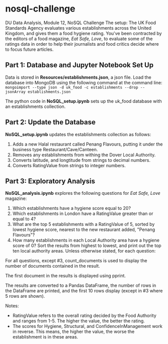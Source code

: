 # nosql-challenge
DU Data Analysis, Module 12, NoSQL Challenge
The setup: The UK Food Standards Agency evaluates various establishments across the United Kingdom, and gives them a food hygiene rating. You've been contracted by the editors of a food magazine, *Eat Safe, Love*, to evaluate some of the ratings data in order to help their journalists and food critics decide where to focus future articles.

## Part 1: Database and Jupyter Notebook Set Up
Data is stored in **Resources/establishments.json**, a json file. Load the database into MongoDB using the following command at the command line: `mongoimport --type json -d uk_food -c establishments --drop --jsonArray establishments.json`

The python code in **NoSQL_setup.ipynb** sets up the uk_food database with an establishments collection.

## Part 2: Update the Database
 **NoSQL_setup.ipynb** updates the establishments collection as follows:
1. Adds a new Halal restaurant called Penang Flavours, putting it under the business type Restaurant/Cave/Canteen.
2. Removes any establishments from withing the Dover Local Authority.
3. Converts latitude, and longtitude from strings to decimal numbers.
4. Converts RatingValue from strings to integer numbers.

## Part 3: Exploratory Analysis
**NoSQL_analysis.ipynb** explores the following questions for *Eat Safe, Love* magazine:
1. Which establishments have a hygiene score equal to 20?
2. Which establishments in London have a RatingValue greater than or equal to 4?
3. What are the top 5 establishments with a RatingValue of 5, sorted by lowest hygiene score, nearest to the new restaurant added, "Penang Flavours"?
4. How many establishments in each Local Authority area have a hygiene score of 0? Sort the results from highest to lowest, and print out the top ten local authority areas.
Unless otherwise stated, for each question:

For all questions, except #3, count_documents is used to display the number of documents contained in the result.

The first document in the results is displayed using pprint.

The results are converted to a Pandas DataFrame, the number of rows in the DataFrame are printed, and  the first 10 rows display (except in #3 where 5 rows are shown).

Notes:
* RatingValue refers to the overall rating decided by the Food Authority and ranges from 1-5. The higher the value, the better the rating.
* The scores for Hygiene, Structural, and ConfidenceInManagement work in reverse. This means, the higher the value, the worse the establishment is in these areas.


